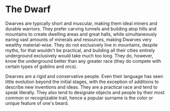 # The Dwarf

Dwarves are typically short and muscular, making them ideal miners and durable warriors. They prefer carving tunnels and building atop hills and mountains to create dwelling areas and great halls, while simultaneously earing vast amounts of minerals and resources, making Dwarves very wealthy material-wise. They do not exclusively live in mountains, despite myths, for that wouldn't be practical, and building all their cities entirely underground exclusively would take much too long. They do, however, know the underground better than any greater race (they do compete with certain types of goblins and orcs).

Dwarves are a rigid and conservative people. Even their language has seen little evolution beyond the initial stages, with the exception of additions to describe new inventions and ideas. They are a practical race and tend to speak literally. They also tend to designate objects and people by their most common or recognizable trait, hence a popular surname is the color or unique feature of one's beard.

